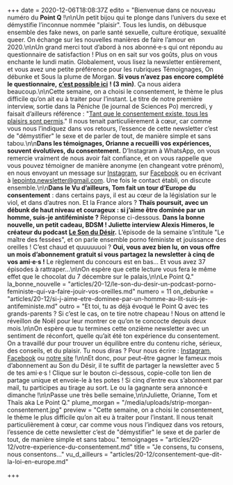 +++
date = 2020-12-06T18:08:37Z
edito = "Bienvenue dans ce nouveau numéro du **Point Q**&nbsp;!\n\nUn petit bijou qui te plonge dans l’univers du sexe et démystifie l’inconnue nommée \"plaisir\". Tous les lundis, on débusque ensemble des fake news, on parle santé sexuelle, culture érotique, sexualité queer. On échange sur les nouvelles manières de faire l’amour en 2020.\n\nUn grand merci tout d’abord à nos abonné·e·s qui ont répondu au questionnaire de satisfaction&nbsp;! Plus on en sait sur vos goûts, plus on vous enchante le lundi matin. Globalement, vous lisez la newsletter entièrement, et vous avez une petite préférence pour les rubriques Témoignages, On débunke et Sous la plume de Morgan. **Si vous n’avez pas encore complété le questionnaire,** [**c’est possible ici**](https://forms.gle/436zsccLdWtYpgY69) **! (3 min)**. Ça nous aidera beaucoup.\n\nCette semaine, on a choisi le consentement, le thème le plus difficile qu’on ait eu à traiter pour l’instant. Le titre de notre première interview, sortie dans la Péniche (le journal de Sciences Po) mercredi, y faisait d’ailleurs référence&nbsp;: \"[Tant que le consentement existe, tous les plaisirs sont permis](http://www.lapeniche.net/interview-le-point-q-tant-que-le-consentement-existe-tous-les-plaisirs-sont-permis/).\" Il nous tenait particulièrement à cœur, car comme vous nous l’indiquez dans vos retours, l’essence de cette newsletter c’est de \"démystifier\" le sexe et de parler de tout, de manière simple et sans tabou.\n\n**Dans les témoignages, Orianne a recueilli vos expériences, souvent évolutives, du consentement.** D’Instagram à WhatsApp, on vous remercie vraiment de nous avoir fait confiance, et on vous rappelle que vous pouvez témoigner de manière anonyme (en changeant votre prénom), en nous envoyant un message sur [Instagram](https://www.instagram.com), sur [Facebook](https://www.facebook.com/lepointq.news) ou en écrivant à [lepointq.newsletter@gmail.com](mailto:lepointq.newsletter@gmail.com). Une fois le contact établi, on discute ensemble.\n\n**Dans le Vu d’ailleurs, Tom fait un tour d’Europe du consentement**&nbsp;: dans certains pays, il est au cœur de la législation sur le viol, et dans d’autres non. Et la France alors&nbsp;? **Thaïs poursuit, avec un débunk de haut niveau et courageux&nbsp;: si j’aime être dominée par un homme, suis-je antiféministe&nbsp;?** Réponse ci-dessous. **Dans la bonne nouvelle, un petit cadeau, BDSM&nbsp;! Juliette interview Alexis Himeros, le créateur du podcast** [**Le Son du Désir**](https://www.lesondudesir.fr/lsdd_instagram)**.** L’épisode de la semaine s’intitule \"Le maître des fessées\", et on parle ensemble porno féministe et jouissance des oreilles&nbsp;! C’est chaud et quuuuuuoi&nbsp;? **Oui, vous avez bien lu, on vous offre un mois d’abonnement gratuit si vous partagez la newsletter à cinq de vos ami·e·s&nbsp;!** Le règlement du concours est en bas... Et vous avez 37 épisodes à rattraper...\n\nOn espère que cette lecture vous fera le même effet que le chocolat du 7 décembre sur le palais,\n\nLe Point Q."
la_bonne_nouvelle = "articles/20-12/le-son-du-desir-un-podcast-porno-feministe-qui-va-faire-jouir-vos-oreilles.md"
numero = 11
on_debunke = "articles/20-12/si-j-aime-etre-dominee-par-un-homme-au-lit-suis-je-antifeministe.md"
outro = "Et toi, tu as déjà évoqué le Point Q avec tes grands-parents&nbsp;? Si c’est le cas, on te tire notre chapeau&nbsp;! Nous on attend le réveillon de Noël pour leur montrer ce qu’on te concocte depuis deux mois.\n\nOn espère que tu termines cette onzième newsletter avec un sentiment de réconfort, quelle qu’ait été ton expérience du consentement. On a travaillé dur pour trouver un équilibre entre du contenu riche, sérieux, des conseils, et du plaisir. Tu nous diras&nbsp;? Pour nous écrire&nbsp;: [Instagram](https://www.instagram.com/lepoint.q/), [Facebook]( \"https://www.facebook.com/lepointq.news\") ou [notre site](https://lepointq.com)&nbsp;!\n\nEt donc, pour peut-être gagner le fameux mois d’abonnement au Son du Désir, il te suffit de partager la newsletter avec 5 de tes ami·e·s&nbsp;! Clique sur le bouton ci-dessous, copie-colle ton lien de partage unique et envoie-le à tes potes&nbsp;! Si cinq d’entre eux s’abonnent par mail, tu participes au tirage au sort. Le ou la gagnante sera annoncé·e dimanche&nbsp;!\n\nPasse une très belle semaine,\n\nJuliette, Orianne, Tom et Thaïs aka Le Point Q."
plume_morgan = "/media/uploads/strip-morgan-consentement.jpg"
preview = "Cette semaine, on a choisi le consentement, le thème le plus difficile qu’on ait eu à traiter pour l’instant. Il nous tenait particulièrement à cœur, car comme vous nous l’indiquez dans vos retours, l’essence de cette newsletter c’est de \"démystifier\" le sexe et de parler de tout, de manière simple et sans tabou."
temoignages = "articles/20-12/votre-experience-du-consentement.md"
title = "Je consens, tu consens, nous consentons..."
vu_d_ailleurs = "articles/20-12/consentement-que-dit-la-loi-en-europe.md"

+++
